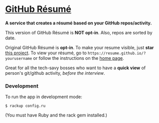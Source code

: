 # [GitHub Résumé](https://resume.github.io/)

**A service that creates a résumé based on your GitHub repos/activity.**

This version of GitHub Résumé is  **NOT opt-in**. Also, repos are sorted by date.

Original GitHub Résumé is **opt-in**. To make your resume visible, just **star** [this project](https://github.com/resume/resume.github.com). To view your résumé, go to `https://resume.github.io/?yourusername` or follow the instructions on the [home page](https://resume.github.io/).



Great for all the tech-savy bosses who want to have a **quick view** of person's git/github activity, _before the interview_.

### Development

To run the app in development mode:

    $ rackup config.ru

(You must have Ruby and the rack gem installed.)
